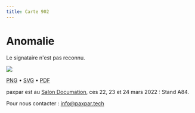 ```yaml
---
title: Carte 902
---
```


# Anomalie

Le signataire n'est pas reconnu.


![](https://media.paxpar.tech/ludi/card_902_recto.png)

[PNG](https://media.paxpar.tech/ludi/card_902_recto.png) • [SVG](https://media.paxpar.tech/ludi/card_902_recto.svg) • [PDF](https://media.paxpar.tech/ludi/card_902_recto.pdf)

paxpar est au [Salon Documation](https://www.documation.fr/info_societe/527/paxpartech.html), ces 22, 23 et 24 mars 2022 : Stand A84.

Pour nous contacter : info@paxpar.tech 


